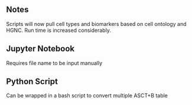 ## Notes
Scripts will now pull cell types and biomarkers based on cell ontology and HGNC. Run time is increased considerably.

## Jupyter Notebook
Requires file name to be input manually

## Python Script
Can be wrapped in a bash script to convert multiple ASCT+B table
